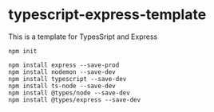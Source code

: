 # typescript-express-template
 This is a template for TypesSript and Express

```
npm init
```

```
npm install express --save-prod
npm install nodemon --save-dev
npm install typescript --save-dev
npm install ts-node --save-dev
npm install @types/node --save-dev
npm install @types/express --save-dev
```
